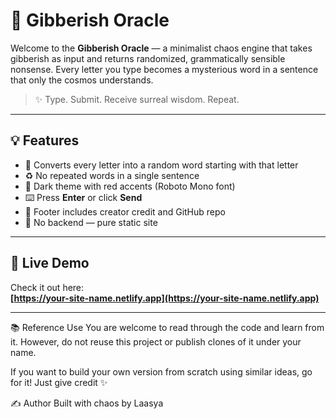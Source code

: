 # 🔮 Gibberish Oracle

Welcome to the **Gibberish Oracle** — a minimalist chaos engine that takes gibberish as input and returns randomized, grammatically sensible nonsense. Every letter you type becomes a mysterious word in a sentence that only the cosmos understands.

> ✨ Type. Submit. Receive surreal wisdom. Repeat.

---

## 💡 Features

- 🔡 Converts every letter into a random word starting with that letter
- ♻️ No repeated words in a single sentence
- 🎨 Dark theme with red accents (Roboto Mono font)
- ⌨️ Press **Enter** or click **Send**
- 📜 Footer includes creator credit and GitHub repo
- 🚫 No backend — pure static site

---

## 🚀 Live Demo

Check it out here:  
**[https://your-site-name.netlify.app](https://your-site-name.netlify.app)**

---
📚 Reference Use
You are welcome to read through the code and learn from it.
However, do not reuse this project or publish clones of it under your name.

If you want to build your own version from scratch using similar ideas, go for it!
Just give credit ✨

✍️ Author
Built with chaos by Laasya
